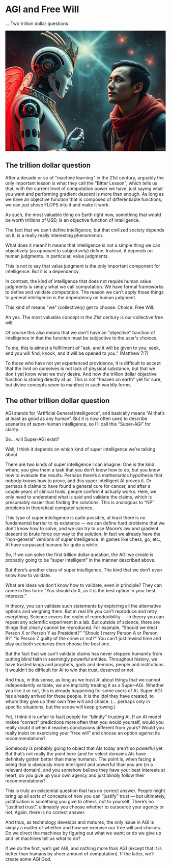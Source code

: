 # AGI and Free Will

... Two trillion dollar questions

![image](./images/robot_and_man.jpg)

## The trillion dollar question

After a decade or so of "machine learning" in the 21st century, arguably the only important lesson is what they call the "Bitter Lesson", which tells us that, with the current level of computation power we have, just saying what you want and performing gradient descent is more than enough. As long as we have an objective function that is composed of differentiable functions, we can just shove FLOPS into it and make it work.

As such, the most valuable thing on Earth right now, something that would be worth trillions of USD, is an objective function of intelligence.

The fact that we can't define intelligence, but that civilized society depends on it, is a really really interesting phenomenon.

What does it mean? It means that intelligence is not a simple thing we can objectively (as opposed to subjectively) define. Instead, it depends on human judgments. In particular, value judgments.

This is not to say that value judgment is the only important component for intelligence. But it is a dependency.

In contrast, the kind of intelligence that does not require human value judgments is simply what we call computation. We have formal frameworks to define and validate computation. The reason we can't apply those things to general intelligence is the dependency on human judgment.

This kind of means "we" (collectively) get to choose. Choice. Free Will.

Ah yes. The most valuable concept in the 21st century is our collective free will.

Of course this also means that we don't have an "objective" function of intelligence in that the function must be subjective to the user's choices.

To me, this is almost a fulfillment of "ask, and it will be given to you; seek, and you will find; knock, and it will be opened to you." (Matthew 7:7)

To those who have not yet experienced providence, it is difficult to accept that the limit on ourselves is not lack of physical substance, but that we don't yet know what we truly desire. And now the trillion dollar objective function is staring directly at us. This is not "heaven on earth" yet for sure, but divine concepts seem to manifest in such worldly forms.


## The other trillion dollar question

AGI stands for “Artificial General Intelligence”, and basically means “AI that’s at least as good as any human”. But it is now often used to describe scenarios of *super*-human intelligence, so I’ll call this “Super-AGI” for clarity.

So… will Super-AGI exist?

Well, I think it depends on which kind of super intelligence we’re talking about.

There are two kinds of super intelligence I can imagine. One is the kind where, you give them a task that you don’t know how to do, but you know how to evaluate the results. Perhaps there’s a mathematics hypothesis that nobody knows how to prove, and this super intelligent AI proves it. Or perhaps it claims to have found a general cure for cancer, and after a couple years of clinical trials, people confirm it actually works. Here, we only need to understand what is said and validate the claims, which is presumably easier than finding the solutions. This is analogous to “NP” problems in theoretical computer science.

This type of super intelligence is quite possible, at least there is no fundamental barrier to its existence — we can define hard problems that we don’t know how to solve, and we can try to use Moore’s law and gradient descent to brute force our way to the solution. In fact we already have the “non-general” versions of super intelligence. In games like chess, go, etc., AI have surpassed humans for quite a while.

So, if we can solve the first trillion dollar question, the AGI we create is probably going to be “super intelligent” in the manner described above.

But there’s another class of super intelligence. The kind that we don’t even know how to validate.

What are ideas we don’t know how to validate, even in principle? They can come in this form: “You should do X, as it is the best option in your best interests.”

In theory, you can validate such statements by exploring all the alternative options and weighing them. But in real life you can’t reproduce and retry everything. Science covers the realm of reproducibility — in theory you can repeat any scientific experiment in a lab. But outside of science, there are things that clearly cannot be reproduced. For example, “Should we elect Person X or Person Y as President?” “Should I marry Person A or Person B?” “Is Person Z guilty of the crime or not?” You can’t just rewind time and play out both scenarios then choose the best one.

But the fact that we can’t validate claims has never stopped humanity from putting blind faith in seemingly powerful entities. Throughout history, we have trusted kings and prophets, gods and demons, people and institutions. It wouldn’t be difficult for AI to win that trust, deserved or not.

And thus, in this sense, as long as we trust AI about things that we cannot independently validate, we are implicitly treating it as a Super-AGI. Whether you like it or not, this is already happening for some users of AI. Super-AGI has already arrived for these people. It is the Idol they have created, to whom they give up their own free will and choice. (… perhaps only in specific situations, but the scope will keep growing.)

Yet, I think it is unfair to fault people for “blindly” trusting AI. If an AI model makes “correct” predictions more often then you would yourself, would you really doubt it when it reaches conclusions different from yours? Would you really insist on exercising your “free will” and choose an option against its recommendations?

Somebody is probably going to object that AIs today aren’t so powerful yet. But that’s not really the point here (and for select domains AIs have definitely gotten better than many humans). The point is, when facing a being that is obviously more intelligent and powerful than you are (in a relevant domain), and you somehow believe they have your best interests at heart, do you give up your own agency and just blindly follow their recommendations?

This is truly an existential question that has no correct answer. People might bring up all sorts of concepts of how you can “justify” trust — but ultimately, justification is something you give to others, not to yourself. There’s no “justified trust”, ultimately you choose whether to outsource your agency or not. Again, there is no correct answer.

And thus, as technology develops and matures, the only issue in AGI is simply a matter of whether and how we exercise our free will and choices. Do we direct the machines by figuring out what we want; or do we give up and let machines tell us what to do?

If we do the first, we’ll get AGI, and nothing more than AGI (except that it is better than humans by sheer amount of computation). If the latter, we’ll create some AGI God.


